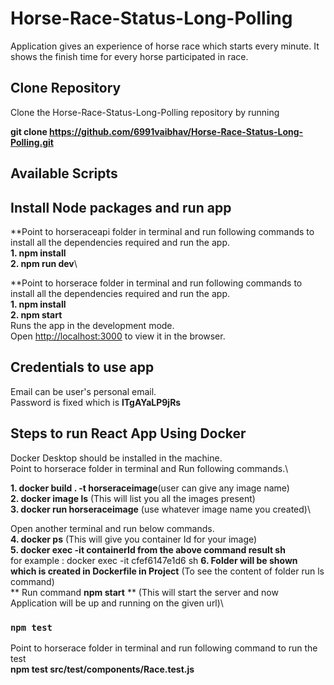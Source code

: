 
# Horse-Race-Status-Long-Polling
Application gives an experience of horse race which starts every minute. It shows the finish time for every horse participated in race.

## Clone Repository
Clone the Horse-Race-Status-Long-Polling repository by running 

**git clone https://github.com/6991vaibhav/Horse-Race-Status-Long-Polling.git**

## Available Scripts
## Install Node packages and run app
**Point to horseraceapi folder in terminal and run following commands to install all the dependencies required and run the app.\
**1. npm install**\
**2. npm run dev**\

**Point to horserace folder in terminal and run following commands to install all the dependencies required and run the app.\
**1. npm install**\
**2. npm start**\
Runs the app in the development mode.\
Open [http://localhost:3000](http://localhost:3000) to view it in the browser.

## Credentials to use app
Email can be user's personal email.\
Password is fixed which is **lTgAYaLP9jRs**

## Steps to run React App Using Docker

Docker Desktop should be installed in the machine.\
Point to horserace folder in terminal and Run following commands.\

**1. docker build . -t horseraceimage**(user can give any image name)\
**2. docker image ls** (This will list you all the images present)\
**3. docker run horseraceimage** (use whatever image name you created)\

Open another terminal and run below commands.\
**4. docker ps** (This will give you container Id for your image)\
**5. docker exec -it __containerId from the above command result__ sh**\
for example : docker exec -it cfef6147e1d6 sh
**6. Folder will be shown which is created in Dockerfile in Project** (To see the content of folder run ls command)\
** Run command __npm start__ ** (This will start the server and now Application will be up and running on the given url)\


### `npm test`

 Point to horserace folder in terminal and run following command to run the test\
**npm test src/__test__/components/Race.test.js**
